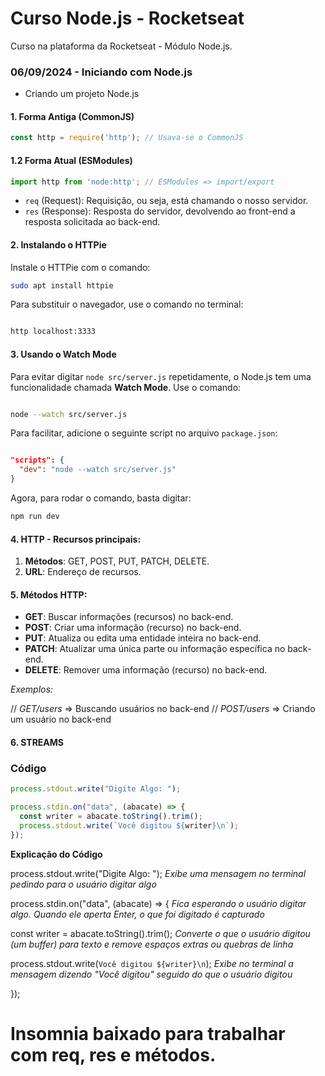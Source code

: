 # Curso Node.js - Rocketseat

Curso na plataforma da Rocketseat - Módulo Node.js.

### 06/09/2024 - Iniciando com Node.js

* Criando um projeto Node.js

#### 1. Forma Antiga (CommonJS)
```js
const http = require('http'); // Usava-se o CommonJS
```

#### 1.2 Forma Atual (ESModules)
```js
import http from 'node:http'; // ESModules => import/export
```

- `req` (Request): Requisição, ou seja, está chamando o nosso servidor.
- `res` (Response): Resposta do servidor, devolvendo ao front-end a resposta solicitada ao back-end.

#### 2. Instalando o HTTPie

Instale o HTTPie com o comando:

```bash
sudo apt install httpie
```

Para substituir o navegador, use o comando no terminal:

```bash

http localhost:3333

```

#### 3. Usando o Watch Mode

Para evitar digitar `node src/server.js` repetidamente, o Node.js tem uma funcionalidade chamada **Watch Mode**. Use o comando:

```bash   

node --watch src/server.js

```

Para facilitar, adicione o seguinte script no arquivo `package.json`:

```json  

"scripts": {
  "dev": "node --watch src/server.js"
}

```

Agora, para rodar o comando, basta digitar:

```bash
npm run dev
```

#### 4. HTTP - Recursos principais:

1. **Métodos**: GET, POST, PUT, PATCH, DELETE.
2. **URL**: Endereço de recursos.

#### 5. Métodos HTTP:

- **GET**: Buscar informações (recursos) no back-end.
- **POST**: Criar uma informação (recurso) no back-end.
- **PUT**: Atualiza ou edita uma entidade inteira no back-end.
- **PATCH**: Atualizar uma única parte ou informação específica no back-end.
- **DELETE**: Remover uma informação (recurso) no back-end.

_Exemplos:_

// *GET/users* => Buscando usuários no back-end
// *POST/users* => Criando um usuário no back-end


#### 6. STREAMS 

### Código

```javascript
process.stdout.write("Digite Algo: ");

process.stdin.on("data", (abacate) => {
  const writer = abacate.toString().trim();
  process.stdout.write(`Você digitou ${writer}\n`);
});
```


**Explicação do Código**

  process.stdout.write("Digite Algo: ");
*Exibe uma mensagem no terminal pedindo para o usuário digitar algo*

  process.stdin.on("data", (abacate) => {
*Fica esperando o usuário digitar algo. Quando ele aperta Enter, o que foi digitado é capturado*

  const writer = abacate.toString().trim();
*Converte o que o usuário digitou (um buffer) para texto e remove espaços extras ou quebras de linha*

  process.stdout.write(`Você digitou ${writer}\n`);
*Exibe no terminal a mensagem dizendo "Você digitou" seguido do que o usuário digitou*

});


# Insomnia baixado para trabalhar com req, res e métodos.